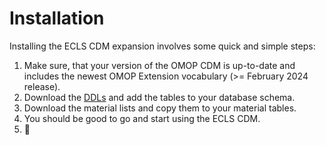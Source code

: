# Installation

Installing the ECLS CDM expansion involves some quick and simple steps:

1. Make sure, that your version of the OMOP CDM is up-to-date and
   includes the newest OMOP Extension vocabulary (>= February 2024 release).
2. Download the [DDLs](https://github.com/ecls-cdm/cdm/tree/main/ddl/) and
   add the tables to your database schema.
3. Download the material lists and copy them to your material tables.
4. You should be good to go and start using the ECLS CDM.
5. 🥳

